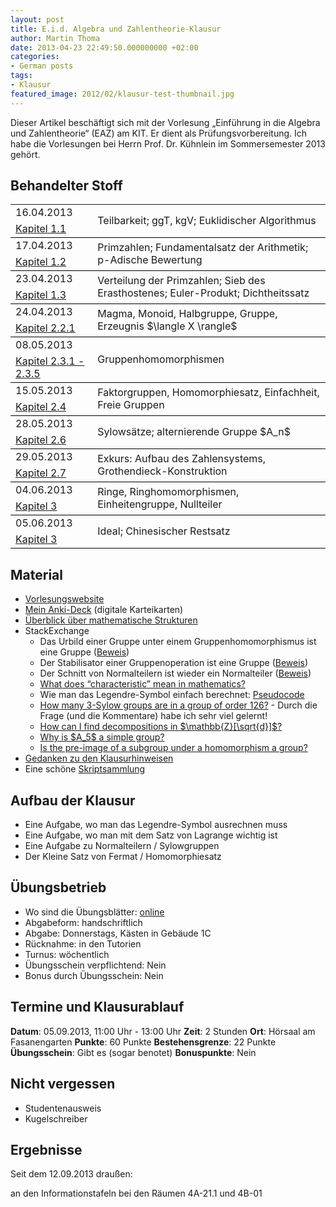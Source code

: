 ```yaml
---
layout: post
title: E.i.d. Algebra und Zahlentheorie-Klausur
author: Martin Thoma
date: 2013-04-23 22:49:50.000000000 +02:00
categories:
- German posts
tags:
- Klausur
featured_image: 2012/02/klausur-test-thumbnail.jpg
---
```

<div class="info">Dieser Artikel besch&auml;ftigt sich mit der Vorlesung &bdquo;Einf&uuml;hrung in die Algebra und Zahlentheorie&ldquo; (EAZ) am KIT. Er dient als Pr&uuml;fungsvorbereitung. Ich habe die Vorlesungen bei Herrn Prof. Dr. K&uuml;hnlein im Sommersemester 2013 geh&ouml;rt.</div>

<h2>Behandelter Stoff</h2>
<table>
<tr>
<td>16.04.2013</td>
<td rowspan="2" style="border-bottom:1px solid black;">Teilbarkeit; ggT, kgV; Euklidischer Algorithmus</td>
</tr>
<tr>
<td style="border-bottom:1px solid black;"><a href="http://www.math.kit.edu/iag3/lehre/einfalgzahl2013s/media/eazskript.pdf#page=7">Kapitel 1.1</a></td>
</tr>

<tr>
<td>17.04.2013</td>
<td rowspan="2" style="border-bottom:1px solid black;">Primzahlen; Fundamentalsatz der Arithmetik; p-Adische Bewertung</td>
</tr>
<tr>
<td style="border-bottom:1px solid black;"><a href="http://www.math.kit.edu/iag3/lehre/einfalgzahl2013s/media/eazskript.pdf#page=11">Kapitel 1.2</a></td>
</tr>

<tr>
<td>23.04.2013</td>
<td rowspan="2" style="border-bottom:1px solid black;">Verteilung der Primzahlen; Sieb des Erasthostenes; Euler-Produkt; Dichtheitssatz</td>
</tr>
<tr>
<td style="border-bottom:1px solid black;"><a href="http://www.math.kit.edu/iag3/lehre/einfalgzahl2013s/media/eazskript.pdf#page=15">Kapitel 1.3</a></td>
</tr>

<tr>
<td>24.04.2013</td>
<td rowspan="2" style="border-bottom:1px solid black;">Magma, Monoid, Halbgruppe, Gruppe, Erzeugnis $\langle X \rangle$</td>
</tr>
<tr>
<td style="border-bottom:1px solid black;"><a href="http://www.math.kit.edu/iag3/lehre/einfalgzahl2013s/media/eazskript.pdf#page=15">Kapitel 2.2.1</a></td>
</tr>

<tr>
<td>08.05.2013</td>
<td rowspan="2" style="border-bottom:1px solid black;">Gruppenhomomorphismen</td>
</tr>
<tr>
<td style="border-bottom:1px solid black;"><a href="http://www.math.kit.edu/iag3/lehre/einfalgzahl2013s/media/eazskript.pdf#page=15">Kapitel 2.3.1 - 2.3.5</a></td>
</tr>

<tr>
<td>15.05.2013</td>
<td rowspan="2" style="border-bottom:1px solid black;">Faktorgruppen, Homomorphiesatz, Einfachheit, Freie Gruppen</td>
</tr>
<tr>
<td style="border-bottom:1px solid black;"><a href="http://www.math.kit.edu/iag3/lehre/einfalgzahl2013s/media/eazskript.pdf#page=40">Kapitel 2.4</a></td>
</tr>

<tr>
<td>28.05.2013</td>
<td rowspan="2" style="border-bottom:1px solid black;">Sylows&auml;tze; alternierende Gruppe $A_n$</td>
</tr>
<tr>
<td style="border-bottom:1px solid black;"><a href="http://www.math.kit.edu/iag3/lehre/einfalgzahl2013s/media/eazskript.pdf#page=51">Kapitel 2.6</a></td>
</tr>

<tr>
<td>29.05.2013</td>
<td rowspan="2" style="border-bottom:1px solid black;">Exkurs: Aufbau des Zahlensystems, Grothendieck-Konstruktion</td>
</tr>
<tr>
<td style="border-bottom:1px solid black;"><a href="http://www.math.kit.edu/iag3/lehre/einfalgzahl2013s/media/eazskript.pdf#page=56">Kapitel 2.7</a></td>
</tr>

<tr>
<td>04.06.2013</td>
<td rowspan="2" style="border-bottom:1px solid black;">Ringe, Ringhomomorphismen, Einheitengruppe, Nullteiler</td>
</tr>
<tr>
<td style="border-bottom:1px solid black;"><a href="http://www.math.kit.edu/iag3/lehre/einfalgzahl2013s/media/eazskript.pdf#page=61">Kapitel 3</a></td>
</tr>

<tr>
<td>05.06.2013</td>
<td rowspan="2" style="border-bottom:1px solid black;">Ideal; Chinesischer Restsatz</td>
</tr>
<tr>
<td style="border-bottom:1px solid black;"><a href="http://www.math.kit.edu/iag3/lehre/einfalgzahl2013s/media/eazskript.pdf#page=65">Kapitel 3</a></td>
</tr>
</table>

<h2>Material</h2>
<ul>
  <li><a href="http://www.math.kit.edu/iag3/lehre/einfalgzahl2013s/de">Vorlesungswebsite</a></li>
  <li><a href="https://ankiweb.net/shared/info/1756853157">Mein Anki-Deck</a> (digitale Karteikarten)</li>
  <li><a href="http://martin-thoma.com/mathematische-strukturen/" title="Mathematische Strukturen">&Uuml;berblick &uuml;ber mathematische Strukturen</a></li>
  <li>StackExchange
    <ul>
      <li>Das Urbild einer Gruppe unter einem Gruppenhomomorphismus ist eine Gruppe (<a href="http://math.stackexchange.com/q/476508/6876">Beweis</a>)</li>
      <li>Der Stabilisator einer Gruppenoperation ist eine Gruppe (<a href="http://martin-thoma.com/stabilizer-subgroup-subgroup/">Beweis</a>)</li>
      <li>Der Schnitt von Normalteilern ist wieder ein Normalteiler (<a href="http://martin-thoma.com/intersection-two-normal-subgroups-normal-subgroup/">Beweis</a>)</li>
      <li><a href="http://math.stackexchange.com/q/479039/6876">What does &ldquo;characteristic&rdquo; mean in mathematics?</a></li>
      <li>Wie man das Legendre-Symbol einfach berechnet: <a href="https://github.com/MartinThoma/LaTeX-examples/tree/master/source-code/Pseudocode/Calculate-Legendre">Pseudocode</a></li>
      <li><a href="http://math.stackexchange.com/q/482158/6876">How many 3-Sylow groups are in a group of order 126?</a> - Durch die Frage (und die Kommentare) habe ich sehr viel gelernt!</li>
      <li><a href="http://math.stackexchange.com/q/483795/6876">How can I find decompositions in $\mathbb{Z}[\sqrt{d}]$?</a></li>
      <li><a href="http://math.stackexchange.com/q/473673/6876">Why is $A_5$ a simple group?</a></li>
      <li><a href="http://math.stackexchange.com/q/476508/6876">Is the pre-image of a subgroup under a homomorphism a group?</a></li>
    </ul>
  </li>
  <li><a href="https://github.com/MartinThoma/LaTeX-examples/tree/master/documents/eaz">Gedanken zu den Klausurhinweisen</a></li>
  <li>Eine sch&ouml;ne <a href="http://schickling.github.io/algorithms/">Skriptsammlung</a></li>
</ul>

<h2>Aufbau der Klausur</h2>
<ul>
  <li>Eine Aufgabe, wo man das Legendre-Symbol ausrechnen muss</li>
  <li>Eine Aufgabe, wo man mit dem Satz von Lagrange wichtig ist</li>
  <li>Eine Aufgabe zu Normalteilern / Sylowgruppen</li>
  <li>Der Kleine Satz von Fermat / Homomorphiesatz</li>
</ul>

<h2>&Uuml;bungsbetrieb</h2>
<ul>
<li>Wo sind die &Uuml;bungsbl&auml;tter: <a href="http://www.math.kit.edu/iag3/lehre/einfalgzahl2013s/de">online</a></li>
<li>Abgabeform: handschriftlich</li>
<li>Abgabe: Donnerstags, K&auml;sten in Geb&auml;ude 1C</li>
<li>R&uuml;cknahme: in den Tutorien</li>
<li>Turnus: w&ouml;chentlich</li>
<li>&Uuml;bungsschein verpflichtend: Nein</li>
<li>Bonus durch &Uuml;bungsschein: Nein</li>
</ul>

<h2>Termine und Klausurablauf</h2>
<strong>Datum</strong>: 05.09.2013, 11:00 Uhr - 13:00 Uhr
<strong>Zeit</strong>: 2 Stunden
<strong>Ort</strong>: H&ouml;rsaal am Fasanengarten
<strong>Punkte</strong>: 60 Punkte
<strong>Bestehensgrenze</strong>: 22 Punkte
<strong>&Uuml;bungsschein</strong>: Gibt es (sogar benotet)
<strong>Bonuspunkte</strong>: Nein

<h2>Nicht vergessen</h2>
<ul>
  <li>Studentenausweis</li>
  <li>Kugelschreiber</li>
</ul>

<h2>Ergebnisse</h2>
Seit dem 12.09.2013 drau&szlig;en:

an den Informationstafeln bei den R&auml;umen 4A-21.1 und 4B-01
